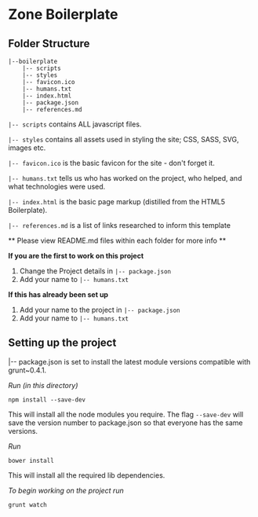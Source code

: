 # Zone Boilerplate #

## Folder Structure

    |--boilerplate
        |-- scripts
        |-- styles
        |-- favicon.ico
        |-- humans.txt
        |-- index.html
        |-- package.json
        |-- references.md


`|-- scripts` contains ALL javascript files.

`|-- styles` contains all assets used in styling the site; CSS, SASS, SVG, images etc.

`|-- favicon.ico` is the basic favicon for the site - don't forget it.

`|-- humans.txt` tells us who has worked on the project, who helped, and what technologies were used.

`|-- index.html` is the basic page markup (distilled from the HTML5 Boilerplate).

`|-- references.md` is a list of links researched to inform this template

** Please view README.md files within each folder for more info **


**If you are the first to work on this project**

1. Change the Project details in `|-- package.json`
2. Add your name to `|-- humans.txt`

**If this has already been set up**

1. Add your name to the project in `|-- package.json`
2. Add your name to `|-- humans.txt`

## Setting up the project

|-- package.json is set to install the latest module versions compatible with grunt~0.4.1.

*Run (in this directory)*

    npm install --save-dev 

This will install all the node modules you require. The flag `--save-dev` will save the version number to package.json so that everyone has the same versions.

*Run* 

    bower install

This will install all the required lib dependencies.

*To begin working on the project run*

    grunt watch 


